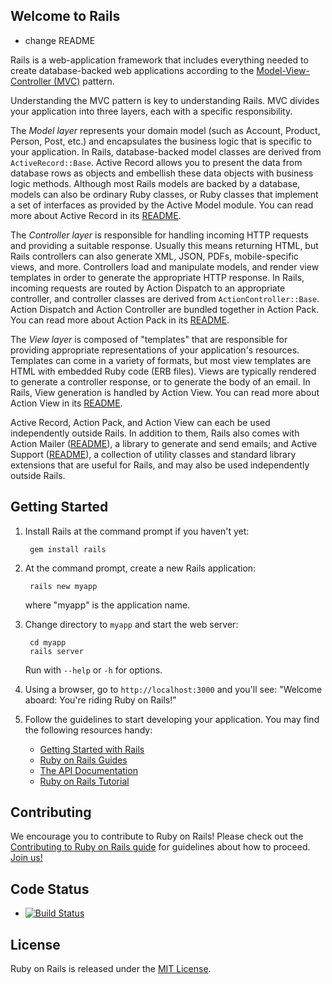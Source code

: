 ## Welcome to Rails

- change README

Rails is a web-application framework that includes everything needed to
create database-backed web applications according to the
[Model-View-Controller (MVC)](http://en.wikipedia.org/wiki/Model-view-controller)
pattern.

Understanding the MVC pattern is key to understanding Rails. MVC divides your
application into three layers, each with a specific responsibility.

The _Model layer_ represents your domain model (such as Account, Product,
Person, Post, etc.) and encapsulates the business logic that is specific to
your application. In Rails, database-backed model classes are derived from
`ActiveRecord::Base`. Active Record allows you to present the data from
database rows as objects and embellish these data objects with business logic
methods. Although most Rails models are backed by a database, models can also
be ordinary Ruby classes, or Ruby classes that implement a set of interfaces
as provided by the Active Model module. You can read more about Active Record
in its [README](activerecord/README.rdoc).

The _Controller layer_ is responsible for handling incoming HTTP requests and
providing a suitable response. Usually this means returning HTML, but Rails controllers
can also generate XML, JSON, PDFs, mobile-specific views, and more. Controllers load and
manipulate models, and render view templates in order to generate the appropriate HTTP response.
In Rails, incoming requests are routed by Action Dispatch to an appropriate controller, and
controller classes are derived from `ActionController::Base`. Action Dispatch and Action Controller
are bundled together in Action Pack. You can read more about Action Pack in its
[README](actionpack/README.rdoc).

The _View layer_ is composed of "templates" that are responsible for providing
appropriate representations of your application's resources. Templates can
come in a variety of formats, but most view templates are HTML with embedded
Ruby code (ERB files). Views are typically rendered to generate a controller response,
or to generate the body of an email. In Rails, View generation is handled by Action View.
You can read more about Action View in its [README](actionview/README.rdoc).

Active Record, Action Pack, and Action View can each be used independently outside Rails.
In addition to them, Rails also comes with Action Mailer ([README](actionmailer/README.rdoc)), a library
to generate and send emails; and Active Support ([README](activesupport/README.rdoc)), a collection of
utility classes and standard library extensions that are useful for Rails, and may also be used
independently outside Rails.

## Getting Started

1. Install Rails at the command prompt if you haven't yet:

        gem install rails

2. At the command prompt, create a new Rails application:

        rails new myapp

   where "myapp" is the application name.

3. Change directory to `myapp` and start the web server:

        cd myapp
        rails server

   Run with `--help` or `-h` for options.

4. Using a browser, go to `http://localhost:3000` and you'll see:
"Welcome aboard: You're riding Ruby on Rails!"

5. Follow the guidelines to start developing your application. You may find
   the following resources handy:
    * [Getting Started with Rails](http://guides.rubyonrails.org/getting_started.html)
    * [Ruby on Rails Guides](http://guides.rubyonrails.org)
    * [The API Documentation](http://api.rubyonrails.org)
    * [Ruby on Rails Tutorial](http://www.railstutorial.org/book)

## Contributing

We encourage you to contribute to Ruby on Rails! Please check out the
[Contributing to Ruby on Rails guide](http://edgeguides.rubyonrails.org/contributing_to_ruby_on_rails.html) for guidelines about how to proceed. [Join us!](http://contributors.rubyonrails.org)

## Code Status

* [![Build Status](https://travis-ci.org/rails/rails.svg?branch=master)](https://travis-ci.org/rails/rails)

## License

Ruby on Rails is released under the [MIT License](http://www.opensource.org/licenses/MIT).